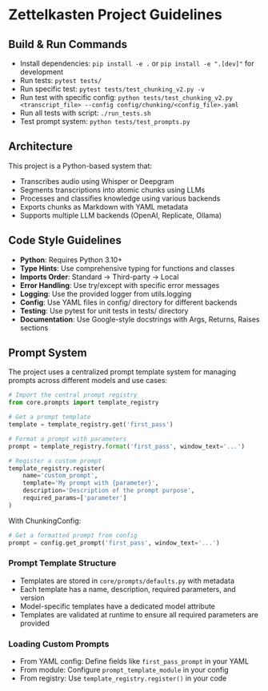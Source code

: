 # Zettelkasten Project Guidelines

## Build & Run Commands
- Install dependencies: `pip install -e .` or `pip install -e ".[dev]"` for development
- Run tests: `pytest tests/`
- Run specific test: `pytest tests/test_chunking_v2.py -v`
- Run test with specific config: `python tests/test_chunking_v2.py <transcript_file> --config config/chunking/<config_file>.yaml`
- Run all tests with script: `./run_tests.sh`
- Test prompt system: `python tests/test_prompts.py`

## Architecture
This project is a Python-based system that:
- Transcribes audio using Whisper or Deepgram
- Segments transcriptions into atomic chunks using LLMs
- Processes and classifies knowledge using various backends
- Exports chunks as Markdown with YAML metadata
- Supports multiple LLM backends (OpenAI, Replicate, Ollama)

## Code Style Guidelines
- **Python**: Requires Python 3.10+
- **Type Hints**: Use comprehensive typing for functions and classes
- **Imports Order**: Standard → Third-party → Local
- **Error Handling**: Use try/except with specific error messages
- **Logging**: Use the provided logger from utils.logging
- **Config**: Use YAML files in config/ directory for different backends
- **Testing**: Use pytest for unit tests in tests/ directory
- **Documentation**: Use Google-style docstrings with Args, Returns, Raises sections

## Prompt System

The project uses a centralized prompt template system for managing prompts across different models and use cases:

```python
# Import the central prompt registry
from core.prompts import template_registry

# Get a prompt template
template = template_registry.get('first_pass')

# Format a prompt with parameters
prompt = template_registry.format('first_pass', window_text='...')

# Register a custom prompt
template_registry.register(
    name='custom_prompt',
    template='My prompt with {parameter}',
    description='Description of the prompt purpose',
    required_params=['parameter']
)
```

With ChunkingConfig:

```python
# Get a formatted prompt from config
prompt = config.get_prompt('first_pass', window_text='...')
```

### Prompt Template Structure
- Templates are stored in `core/prompts/defaults.py` with metadata
- Each template has a name, description, required parameters, and version
- Model-specific templates have a dedicated model attribute
- Templates are validated at runtime to ensure all required parameters are provided

### Loading Custom Prompts
- From YAML config: Define fields like `first_pass_prompt` in your YAML
- From module: Configure `prompt_template_module` in your config
- From registry: Use `template_registry.register()` in your code